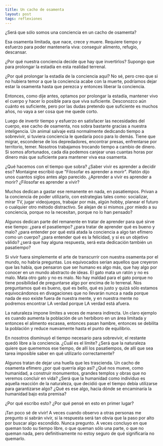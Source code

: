 ```yaml
---
title: Un cacho de osamenta
layout: post
tags: reflexiones
---
```


¿Será que sólo somos una conciencia en un cacho de osamenta?

Esa osamenta limitada, que nace, crece y muere. Requiere tiempo y esfuerzo para poder mantenerla viva: conseguir alimento, refugio, descansar.

¿Por qué nuestra conciencia decide que hay que invertirlos? Supongo que para prolongar la estadía en esta realidad terrenal.

¿Por qué prolongar la estadía de la conciencia aquí? No sé, pero creo que si no hubiera temor a que la conciencia acabe con la muerte, podríamos dejar estar la osamenta hasta que perezca y entonces liberar la conciencia.

Entonces, como dije antes, optamos por prolongar la estadía, mantener vivo el cuerpo y hacer lo posible para que viva suficiente. Desconozco aún cuánto es suficiente, pero por las dudas pretendo que suficiente es muchos años, no vaya a ser cosa que me quede corto.

Luego de invertir tiempo y esfuerzo en satisfacer las necesidades del cuerpo, ese cacho de osamenta, nos sobra bastante gracias a nuestra inteligencia. Un animal salvaje está normalmente dedicando tiempo a sobrevivir, si tuviera conciencia le quedaría poco para lo demás. Tiene que migrar, esconderse de los depredadores, encontrar presas, enfrentarse por territorio, temer. Nosotros trabajamos trocando tiempo a cambio de dinero. Si somos afortunados, cada día podemos canjear unas cuantas horas por dinero más que suficiente para mantener viva esa osamenta.

¿Qué hacemos con el tiempo que sobra? ¿Saber vivir es aprender a decidir eso? Montaigne escribió que "Filosofar es aprender a morir". Platón dijo unos cuantos siglos antes algo parecido. ¿Aprender a vivir es aprender a morir? ¿Filosofar es aprender a vivir?

Muchos dedican a gastar ese remanente en nada, en pasatiempos. Privan a la conciencia de poder utilizarlo, con estrategias tales como: socializar, mirar TV, jugar videojuegos, trabajar por más, algún hobby, planear el futuro o cualquier otro método distractivo. Se alejan de si mismos ¿por miedo a su conciencia, porque no la necesitan, porque no lo han pensado?

Algunos dedican parte del remanente en tratar de aprender para qué sirve ese tiempo: ¿para el pasatiempo? ¿para tratar de aprender qué es bueno y malo? ¿para entender por qué está atada la conciencia a algo tan efímero como un cuerpo? ¿para entender qué es la felicidad, y si es un objetivo válido? ¿será que hay alguna respuesta, será esta dedicación también un pasatiempo?

Si vivir fuera simplemente el arte de transcurrir con nuestra osamenta por el mundo, no habría preguntas. Los equivocados serían aquellos que creyeron que las había, que pensaron que ser humano es algo más, que hay algo por conocer en un mundo abstracto de ideas. El gato mata un ratón y no es malo. Mata otro gato y no es malo. No hay maldad para el gato porque no tiene posibilidad de preguntarse algo por encima de lo terrenal. Nos preguntamos qué es bueno, qué es bello, qué es justo y quizá sólo estamos equivocándonos en divagaciones que no llevarán nunca a nada porque nada de eso existe fuera de nuestra mente, y en nuestra mente no podremos encontrar LA verdad porque LA verdad está afuera.

La naturaleza impone límites a veces de manera indirecta. Un claro ejemplo es cuando aumenta la población de un herbíboro en un área limitada y entonces el alimento escasea, entonces pasan hambre, entonces se debilita la población y reduce nuevamente hasta el punto de equilibrio.

En nosotros disminuyó el tiempo necesario para sobrevivir, el restante quedó libre a la conciencia. ¿Cuál es el límite? ¿Será que la naturaleza quiere que quememos ese tiempo, de allí los pasatiempos, de allí que sea tarea imposible saber en qué utilizarlo correctamente?

Algunos tratan de dejar una huella que les trascienda. Un cacho de osamenta efímero ¿por qué querría algo así? ¿Qué nos mueve, como humanidad, a construir monumentos, grandes templos y obras que no veremos concluir en vida? ¿Será que la humanidad como individuo es aquella reacción de la naturaleza, que decidió que el tiempo debía utilizarse para garantizarse algo? ¿Qué es ese algo, hacia dónde se encaminaría la humanidad bajo esta premisa?

¿Por qué escribo esto? ¿Por qué pensé en esto en primer lugar?

¡Tan poco sé de vivir! A veces cuando observo a otras personas me pregunto si sabrán vivir, si la respuesta será tan obvia que la paso por alto por buscar algo escondido. Nunca pregunto. A veces concluyo en que queman todo su tiempo libre, o que queman sólo una parte, o que no queman nada, pero definitivamente no estoy seguro de qué significaría no quemarlo.
